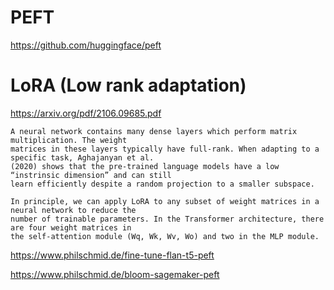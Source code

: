 
# PEFT

https://github.com/huggingface/peft

# LoRA (Low rank adaptation)

https://arxiv.org/pdf/2106.09685.pdf


```
A neural network contains many dense layers which perform matrix multiplication. The weight
matrices in these layers typically have full-rank. When adapting to a specific task, Aghajanyan et al.
(2020) shows that the pre-trained language models have a low “instrinsic dimension” and can still
learn efficiently despite a random projection to a smaller subspace.

In principle, we can apply LoRA to any subset of weight matrices in a neural network to reduce the
number of trainable parameters. In the Transformer architecture, there are four weight matrices in
the self-attention module (Wq, Wk, Wv, Wo) and two in the MLP module.
```

https://www.philschmid.de/fine-tune-flan-t5-peft

https://www.philschmid.de/bloom-sagemaker-peft  
